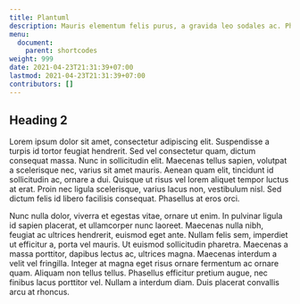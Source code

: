 ```yaml
---
title: Plantuml
description: Mauris elementum felis purus, a gravida leo sodales ac. Phasellus et tempus purus. Cras nibh tellus, convallis at mollis a, egestas ac sem. Donec erat mauris, tempor id accumsan id, facilisis non sapien.
menu:
  document:
    parent: shortcodes
weight: 999
date: 2021-04-23T21:31:39+07:00
lastmod: 2021-04-23T21:31:39+07:00
contributors: []
---
```


## Heading 2

Lorem ipsum dolor sit amet, consectetur adipiscing elit. Suspendisse a turpis id tortor feugiat hendrerit. Sed vel consectetur quam, dictum consequat massa. Nunc in sollicitudin elit. Maecenas tellus sapien, volutpat a scelerisque nec, varius sit amet mauris. Aenean quam elit, tincidunt id sollicitudin ac, ornare a dui. Quisque ut risus vel lorem aliquet tempor luctus at erat. Proin nec ligula scelerisque, varius lacus non, vestibulum nisl. Sed dictum felis id libero facilisis consequat. Phasellus at eros orci.

Nunc nulla dolor, viverra et egestas vitae, ornare ut enim. In pulvinar ligula id sapien placerat, et ullamcorper nunc laoreet. Maecenas nulla nibh, feugiat ac ultrices hendrerit, euismod eget ante. Nullam felis sem, imperdiet ut efficitur a, porta vel mauris. Ut euismod sollicitudin pharetra. Maecenas a massa porttitor, dapibus lectus ac, ultrices magna. Maecenas interdum a velit vel fringilla. Integer at magna eget risus ornare fermentum ac ornare quam. Aliquam non tellus tellus. Phasellus efficitur pretium augue, nec finibus lacus porttitor vel. Nullam a interdum diam. Duis placerat convallis arcu at rhoncus.
